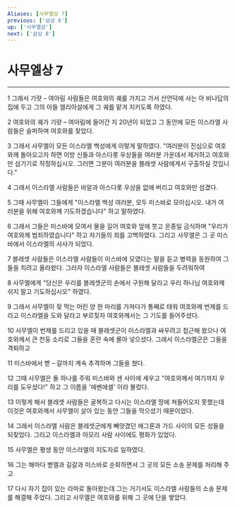 ```yaml
---
Aliases: [사무엘상 7]
previous: ['삼상 6']
up: ['사무엘상']
next: ['삼상 8']
---
```

# 사무엘상 7

***


1 그래서 기럇 – 여아림 사람들은 여호와의 궤를 가지고 가서 산언덕에 사는 아 비나답의 집에 두고 그의 아들 엘리아살에게 그 궤를 맡겨 지키도록 하였다. 

2 여호와의 궤가 기럇 – 여아림에 들어간 지 20년이 되었고 그 동안에 모든 이스라엘 사람들은 슬퍼하며 여호와를 찾았다. 

3 그래서 사무엘이 모든 이스라엘 백성에게 이렇게 말하였다. "여러분이 진심으로 여호와께 돌아오고자 하면 이방 신들과 아스다롯 우상들을 여러분 가운데서 제거하고 여호와만 섬기기로 작정하십시오. 그러면 그분이 여러분을 블레셋 사람에게서 구출하실 것입니다." 

4 그래서 이스라엘 사람들은 바알과 아스다롯 우상을 없애 버리고 여호와만 섬겼다. 

5 그때 사무엘이 그들에게 "이스라엘 백성 여러분, 모두 미스바로 모이십시오. 내가 여러분을 위해 여호와께 기도하겠습니다" 하고 말하였다. 

6 그래서 그들은 미스바에 모여서 물을 길어 여호와 앞에 붓고 온종일 금식하며 "우리가 여호와께 범죄하였습니다" 하고 자기들의 죄를 고백하였다. 그리고 사무엘은 그 곳 미스바에서 이스라엘의 사사가 되었다. 

7 블레셋 사람들은 이스라엘 사람들이 미스바에 모였다는 말을 듣고 병력을 동원하여 그들을 치려고 올라왔다. 그러자 이스라엘 사람들은 블레셋 사람들을 두려워하여 

8 사무엘에게 "당신은 우리를 블레셋군의 손에서 구원해 달라고 우리 하나님 여호와께 쉬지 말고 기도하십시오" 하였다. 

9 그래서 사무엘이 젖 먹는 어린 양 한 마리를 가져다가 통째로 태워 여호와께 번제를 드리고 이스라엘을 도와 달라고 부르짖자 여호와께서는 그 기도를 들어주셨다. 

10 사무엘이 번제를 드리고 있을 때 블레셋군이 이스라엘과 싸우려고 접근해 왔으나 여호와께서 큰 천둥 소리로 그들을 혼란 속에 몰아 넣으셨다. 그래서 이스라엘군은 그들을 격퇴하고 

11 미스바에서 벧 – 갈까지 계속 추격하며 그들을 쳤다. 

12 그때 사무엘은 돌 하나를 주워 미스바와 센 사이에 세우고 "여호와께서 여기까지 우리를 도우셨다!" 하고 그 이름을 '에벤에셀' 이라 불렀다. 

13 이렇게 해서 블레셋 사람들은 굴복하고 다시는 이스라엘 땅에 쳐들어오지 못했는데 이것은 여호와께서 사무엘이 살아 있는 동안 그들을 막으셨기 때문이었다. 

14 그래서 이스라엘 사람은 블레셋군에게 빼앗겼던 에그론과 가드 사이의 모든 성들을 되찾았다. 그리고 이스라엘과 아모리 사람 사이에도 평화가 있었다. 

15 사무엘은 평생 동안 이스라엘의 지도자로 일하였다. 

16 그는 해마다 벧엘과 길갈과 미스바로 순회하면서 그 곳의 모든 소송 문제를 처리해 주고 

17 다시 자기 집이 있는 라마로 돌아왔는데 그는 거기서도 이스라엘 사람들의 소송 문제를 해결해 주었다. 그리고 사무엘은 여호와를 위해 그 곳에 단을 쌓았다.
